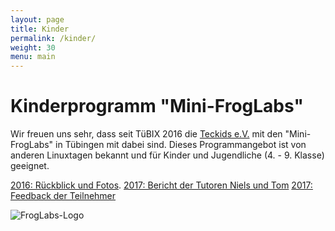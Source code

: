 ```yaml
---
layout: page
title: Kinder
permalink: /kinder/
weight: 30
menu: main
---
```


# Kinderprogramm "Mini-FrogLabs"

Wir freuen uns sehr, dass seit TüBIX 2016 die <a href="https://www.teckids.org/" target="_blank"> Teckids e.V.</a> mit den "Mini-FrogLabs" in Tübingen mit dabei sind. Dieses Programmangebot ist von anderen Linuxtagen bekannt und für Kinder und Jugendliche (4. - 9. Klasse) geeignet.

<!--
<span style="font-weight: bold;">Für eine Teilnahme ist die vorherige Anmeldung unbedingt notwendig. Eine spontane Teilnahme am Tag selbst ist leider dieses Jahr nicht möglich!<br/></span>
Die Anmeldung ist freigeschaltet: <a href="https://www.teckids.org/tuebingen" target="_blank">teckids.org/tuebingen</a>.
-->

<a href="https://www.teckids.org/froglabs_2016_tuebix.htm" target="_blank">2016: Rückblick und Fotos</a>.
<a href="https://www.teckids.org/froglabs_2017_tuebix.htm#bericht" target="_blank">2017: Bericht der Tutoren Niels und Tom</a>
<a href="https://www.teckids.org/froglabs_2017_tuebix.htm#feedback" target="_blank">2017: Feedback der Teilnehmer</a>

![FrogLabs-Logo](https://www.teckids.org/pics/projs/froglabs/2013/froscon/froglabs_pixelart.png "FrogLabs-Logo")

<br/>

<!--
<a href="../2016/downloads/teckids.mini.froglabs.tuebix.2016.pdf" target="_blank">
Plakat als PDF (4MB) z.B. zum Aushängen in der Schule:<br/><br/>
<img src="../2016/downloads/teckids.mini.froglabs.tuebix.2016.png" alt="FrogLabs" title="FrogLabs">
</a>
-->
